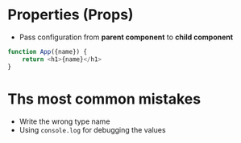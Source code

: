 # Properties (Props)
- Pass configuration from **parent component** to **child component**

```javascript
function App({name}) {
    return <h1>{name}</h1>
}
```

# Ths most common mistakes
- Write the wrong type name
- Using `console.log` for debugging the values
